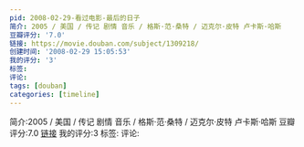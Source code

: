 ```yaml
---
pid: 2008-02-29-看过电影-最后的日子
简介: 2005 / 美国 / 传记 剧情 音乐 / 格斯·范·桑特 / 迈克尔·皮特 卢卡斯·哈斯
豆瓣评分: '7.0'
链接: https://movie.douban.com/subject/1309218/
创建时间: '2008-02-29 15:05:53'
我的评分: '3'
标签:
评论:
tags: [douban]
categories: [timeline]
---
```

简介:2005 / 美国 / 传记 剧情 音乐 / 格斯·范·桑特 / 迈克尔·皮特 卢卡斯·哈斯
豆瓣评分:7.0
[链接](https://movie.douban.com/subject/1309218/)
我的评分:3
标签:
评论:
